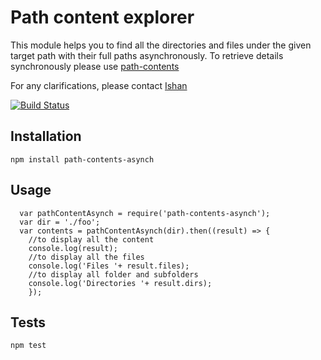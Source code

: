 # Path content explorer

This module helps you to find all the directories and files under the given target path with their full paths asynchronously. To retrieve details synchronously please use [path-contents](https://www.npmjs.com/package/path-contents)

For any clarifications, please contact [Ishan](http://ishantiw.github.io)

[![Build Status](https://travis-ci.org/ishantiw/path-contents-asynch.svg?branch=master)](https://travis-ci.org/ishantiw/path-contents-asynch)

## Installation

  `npm install path-contents-asynch`

## Usage

```
  var pathContentAsynch = require('path-contents-asynch');
  var dir = './foo';
  var contents = pathContentAsynch(dir).then((result) => {
    //to display all the content
    console.log(result);
    //to display all the files
    console.log('Files '+ result.files);
    //to display all folder and subfolders
    console.log('Directories '+ result.dirs);
    });
```

## Tests

  `npm test`
